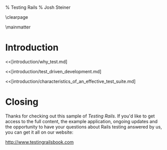 % Testing Rails
% Josh Steiner

\clearpage

\mainmatter

# Introduction

<<[introduction/why_test.md]

<<[introduction/test_driven_development.md]

<<[introduction/characteristics_of_an_effective_test_suite.md]

# Closing

Thanks for checking out this sample of _Testing Rails_. If you'd like to get
access to the full content, the example application, ongoing updates and the
opportunity to have your questions about Rails testing answered by us, you can
get it all on our website:

<http://www.testingrailsbook.com>
